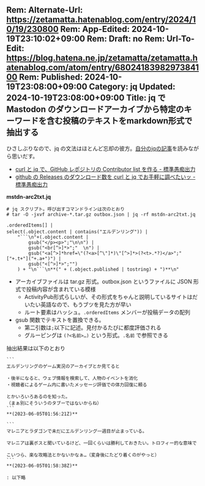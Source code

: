 Rem: Alternate-Url: https://zetamatta.hatenablog.com/entry/2024/10/19/230800
Rem: App-Edited: 2024-10-19T23:10:02+09:00
Rem: Draft: no
Rem: Url-To-Edit: https://blog.hatena.ne.jp/zetamatta/zetamatta.hatenablog.com/atom/entry/6802418398297384100
Rem: Published: 2024-10-19T23:08:00+09:00
Category: jq
Updated: 2024-10-19T23:08:00+09:00
Title: jq で Mastodon のダウンロードアーカイブから特定のキーワードを含む投稿のテキストをmarkdown形式で抽出する
---
ひさしぶりなので、jq の文法はほとんど忘却の彼方。[自分のjqの記事](https://zetamatta.hatenablog.com/archive/category/jq)を読みながら思いだす。

+ [curl と jq で、GitHub レポジトリの Contributor list を作る - 標準愚痴出力](https://zetamatta.hatenablog.com/entry/2024/06/30/042435)
+ [github の Releases のダウンロード数を curl と jq でお手軽に調べたいッ - 標準愚痴出力](https://zetamatta.hatenablog.com/entry/2018/07/20/225828)

**mstdn-arc2txt.jq**

```
# jq スクリプト。呼び出すコマンドラインは次のとおり
# tar -O -jxvf archive-*.tar.gz outbox.json | jq -rf mstdn-arc2txt.jq

.orderedItems[] |
select(.object.content | contains("エルデンリング")) |
    "```\n"+(.object.content |
        gsub("</p><p>";"\n\n") |
        gsub("<br[^>]*>";"  \n") |
        gsub("<a[^>]*href=\"(?<a>[^\"]*)\"[^>]*>(?<t>.*?)</a>";"["+.t+"]("+.a+")") |
        gsub("<[^>]*>";"")
    ) + "\n```\n**(" + (.object.published | tostring) + ")**\n"
```

+ アーカイブファイルは tar.gz 形式。outbox.json というファイルに JSON 形式で投稿内容が含まれている模様
    + ActivityPub形式らしいが、その形式をちゃんと説明しているサイトはだいたい英語なので、もうブツを見た方が早い
    + ルート要素はハッシュ。`.orderedItems` メンバーが投稿データの配列
+ gsub 関数でテキストを置換できる。
    + 第二引数は`;`以下に記述。見付かるたびに都度評価される
    + グルーピングは `(?<名前>…)` という形式。`.名前` で参照できる

抽出結果は以下のとおり

    ```
    エルデンリングのゲーム実況のアーカイブとか見てると

    ・後半になると、ウェブ情報を検索して、人物のイベントを消化
    ・視聴者によるゲーム内に書いたメッセージ評価での体力回復に頼る

    とかいろいろあるのを知った。
    （まぁ別にそういうのタブーではないからね）
    ```
    **(2023-06-05T01:56:21Z)**

    ```
    マレニアとラダゴンで未だにエルデンリング一週目が止まっている。

    マレニアは裏ボスと聞いているけど、一回くらいは勝利しておきたい。トロフィー的な意味で

    こいつら、楽な攻略法とかないかなぁ…（変身後にたどり着くのがやっと）
    ```
    **(2023-06-05T01:58:38Z)**

    : 以下略
